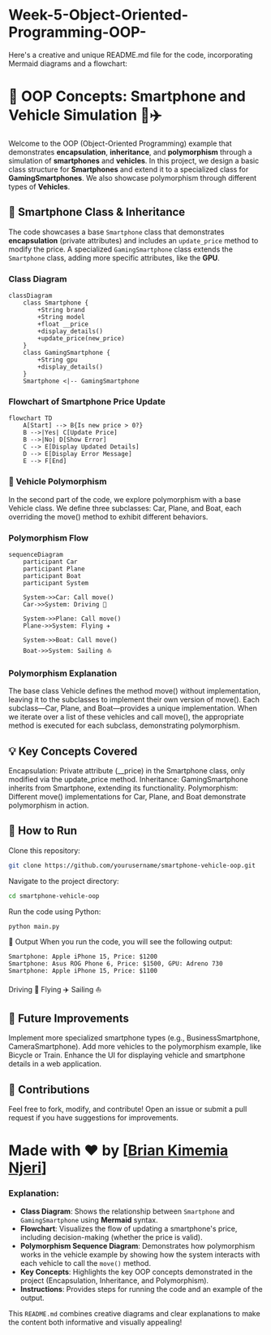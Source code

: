 # Week-5-Object-Oriented-Programming-OOP-

Here's a creative and unique README.md file for the code, incorporating Mermaid diagrams and a flowchart:


# 🚀 OOP Concepts: Smartphone and Vehicle Simulation 📱✈️

Welcome to the OOP (Object-Oriented Programming) example that demonstrates **encapsulation**, **inheritance**, and **polymorphism** through a simulation of **smartphones** and **vehicles**. In this project, we design a basic class structure for **Smartphones** and extend it to a specialized class for **GamingSmartphones**. We also showcase polymorphism through different types of **Vehicles**.

## 📱 **Smartphone Class & Inheritance**

The code showcases a base `Smartphone` class that demonstrates **encapsulation** (private attributes) and includes an `update_price` method to modify the price. A specialized `GamingSmartphone` class extends the `Smartphone` class, adding more specific attributes, like the **GPU**.

### Class Diagram
```mermaid
classDiagram
    class Smartphone {
        +String brand
        +String model
        +float __price
        +display_details()
        +update_price(new_price)
    }
    class GamingSmartphone {
        +String gpu
        +display_details()
    }
    Smartphone <|-- GamingSmartphone
```
### Flowchart of Smartphone Price Update
```mermaid
flowchart TD
    A[Start] --> B{Is new price > 0?}
    B -->|Yes| C[Update Price]
    B -->|No| D[Show Error]
    C --> E[Display Updated Details]
    D --> E[Display Error Message]
    E --> F[End]
```

### 🚗 Vehicle Polymorphism
In the second part of the code, we explore polymorphism with a base Vehicle class. We define three subclasses: Car, Plane, and Boat, each overriding the move() method to exhibit different behaviors.

### Polymorphism Flow
```mermaid
sequenceDiagram
    participant Car
    participant Plane
    participant Boat
    participant System

    System->>Car: Call move()
    Car->>System: Driving 🚗

    System->>Plane: Call move()
    Plane->>System: Flying ✈️

    System->>Boat: Call move()
    Boat->>System: Sailing ⛵
```

### Polymorphism Explanation
The base class Vehicle defines the method move() without implementation, leaving it to the subclasses to implement their own version of move(). Each subclass—Car, Plane, and Boat—provides a unique implementation. When we iterate over a list of these vehicles and call move(), the appropriate method is executed for each subclass, demonstrating polymorphism.

## 💡 Key Concepts Covered
Encapsulation: Private attribute (__price) in the Smartphone class, only modified via the update_price method.
Inheritance: GamingSmartphone inherits from Smartphone, extending its functionality.
Polymorphism: Different move() implementations for Car, Plane, and Boat demonstrate polymorphism in action.
## 🚀 How to Run
Clone this repository:
```bash
git clone https://github.com/yourusername/smartphone-vehicle-oop.git
```
Navigate to the project directory:
```bash
cd smartphone-vehicle-oop
```

Run the code using Python:
```bash
python main.py
```
📝 Output
When you run the code, you will see the following output:

```text
Smartphone: Apple iPhone 15, Price: $1200
Smartphone: Asus ROG Phone 6, Price: $1500, GPU: Adreno 730
Smartphone: Apple iPhone 15, Price: $1100
```

Driving 🚗
Flying ✈️
Sailing ⛵
## 🔧 Future Improvements
Implement more specialized smartphone types (e.g., BusinessSmartphone, CameraSmartphone).
Add more vehicles to the polymorphism example, like Bicycle or Train.
Enhance the UI for displaying vehicle and smartphone details in a web application.
## 🤝 Contributions
Feel free to fork, modify, and contribute! Open an issue or submit a pull request if you have suggestions for improvements.

# Made with ❤️ by [[Brian Kimemia Njeri](https://briankimemia.vercel.app/)]

### Explanation:
- **Class Diagram**: Shows the relationship between `Smartphone` and `GamingSmartphone` using **Mermaid** syntax.
- **Flowchart**: Visualizes the flow of updating a smartphone's price, including decision-making (whether the price is valid).
- **Polymorphism Sequence Diagram**: Demonstrates how polymorphism works in the vehicle example by showing how the system interacts with each vehicle to call the `move()` method.
- **Key Concepts**: Highlights the key OOP concepts demonstrated in the project (Encapsulation, Inheritance, and Polymorphism).
- **Instructions**: Provides steps for running the code and an example of the output.

This `README.md` combines creative diagrams and clear explanations to make the content both informative and visually appealing!






